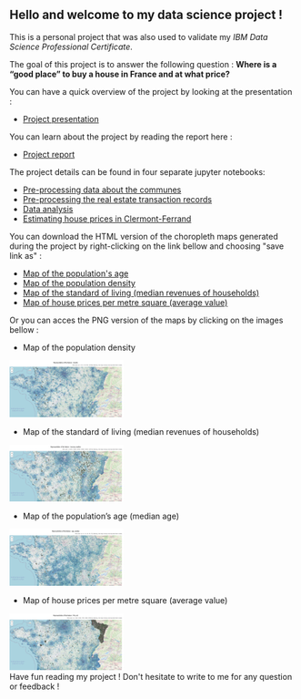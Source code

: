 ## Hello and welcome to my data science project ! 

This is a personal project that was also used to validate my *IBM Data Science Professional Certificate*.

The goal of this project is to answer the following question :
**Where is a “good place” to buy a house in France and at what price?**

You can have a quick overview of the project by looking at the presentation :
- <a href=https://github.com/Ashish-3/House-prices-in-France/blob/master/Presentation.pdf>  Project presentation</a>

You can learn about  the project by reading the report here :
- <a href=https://nbviewer.jupyter.org/github/Ashish-3/House-prices-in-France/blob/master/Report.pdf>  Project report</a>

The project details can be found in four separate jupyter notebooks:
-	<a href=https://nbviewer.jupyter.org/github/Ashish-3/House-prices-in-France/blob/master/Preprocessing_communes_stats.ipynb> Pre-processing data about the communes </a>
-	<a href=https://nbviewer.jupyter.org/github/Ashish-3/House-prices-in-France/blob/master/Preprocessing_house_transactions.ipynb > Pre-processing the real estate transaction records </a>
-	<a href=https://nbviewer.jupyter.org/github/Ashish-3/House-prices-in-France/blob/master/Communes_analysis.ipynb > Data analysis </a>
-	<a href=https://nbviewer.jupyter.org/github/Ashish-3/House-prices-in-France/blob/master/House_prices_modeling.ipynb  > Estimating house prices in Clermont-Ferrand</a>

You can download the HTML version of the choropleth maps generated during the project by right-clicking on the link bellow and choosing "save link as" : 
- <a href=https://github.com/Ashish-3/House-prices-in-France/raw/master/maps/age_median.html> Map of the population's age</a>
- <a href=https://github.com/Ashish-3/House-prices-in-France/raw/master/maps/density.html> Map of the population density</a>
- <a href=https://github.com/Ashish-3/House-prices-in-France/raw/master/maps/revenue_median.html>Map of the standard of living (median revenues of households)</a>
- <a href=https://github.com/Ashish-3/House-prices-in-France/raw/master/maps/Prix_m2.html> Map of house prices per metre square (average value)</a>

Or you can acces the PNG version of the maps by clicking on the images bellow :
-	Map of the population density
<img src="https://raw.githubusercontent.com/Ashish-3/House-prices-in-France/master/maps/density.png" width="200" height="100"  alt="Map of the population density">

-	Map of the standard of living (median revenues of households)
<img src="https://raw.githubusercontent.com/Ashish-3/House-prices-in-France/master/maps/revenue_median.png" width="200" height="100"  alt="Map of the standard of living (median revenues of households)">

-	Map of the population’s age (median age)
<img src="https://raw.githubusercontent.com/Ashish-3/House-prices-in-France/master/maps/age_median.png" width="200" height="100"  alt="Map of the population’s age (median age)">

-	Map of house prices per metre square (average value)
<img src="https://raw.githubusercontent.com/Ashish-3/House-prices-in-France/master/maps/prix_m2.png" width="200" height="100"  alt="Map of house prices per metre square (average value)">

<br>
Have fun reading my project !
Don't hesitate to write to me for any question or feedback !
